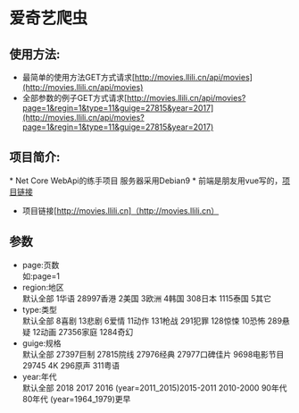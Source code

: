 # 爱奇艺爬虫
## 使用方法:
 * 最简单的使用方法GET方式请求[http://movies.llili.cn/api/movies](http://movies.llili.cn/api/movies)
 * 全部参数的例子GET方式请求[http://movies.llili.cn/api/movies?page=1&regin=1&type=11&guige=27815&year=2017](http://movies.llili.cn/api/movies?page=1&regin=1&type=11&guige=27815&year=2017)
     
## 项目简介:
 * Net Core WebApi的练手项目 服务器采用Debian9
 * 前端是朋友用vue写的，[项目链接](https://github.com/fengle0224/web_tv)
 * 项目链接[http://movies.llili.cn]（http://movies.llili.cn）
## 参数
 * page:页数 <br>如:page=1
 * region:地区 <br>默认全部 1华语 28997香港 2美国 3欧洲 4韩国 308日本 1115泰国 5其它
 * type:类型 <br>默认全部 8喜剧 13悲剧 6爱情 11动作 131枪战 291犯罪 128惊悚 10恐怖 289悬疑 12动画 27356家庭 1284奇幻
 * guige:规格 <br>默认全部 27397巨制 27815院线 27976经典 27977口碑佳片 9698电影节目 29745 4K 296原声 311粤语
 * year:年代 <br>默认全部 2018 2017 2016 (year=2011_2015)2015-2011 2010-2000 90年代 80年代 (year=1964_1979)更早
